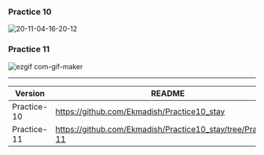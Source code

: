 ### Practice 10
![20-11-04-16-20-12](https://user-images.githubusercontent.com/44582949/98100719-75dbf880-1ebb-11eb-8012-5e24d48e4c5a.gif)

### Practice 11 
![ezgif com-gif-maker](https://user-images.githubusercontent.com/44582949/98559278-9dbec800-22d0-11eb-8309-78220b09b52d.gif)




****************************************************************************
| Version | README |
| ------ | ------ |
| Practice-10 | https://github.com/Ekmadish/Practice10_stay |
| Practice-11 | https://github.com/Ekmadish/Practice10_stay/tree/Practice-11|
